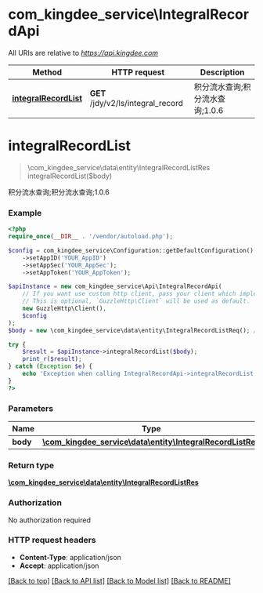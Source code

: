 # com_kingdee_service\IntegralRecordApi

All URIs are relative to *https://api.kingdee.com*

Method | HTTP request | Description
------------- | ------------- | -------------
[**integralRecordList**](IntegralRecordApi.md#integralRecordList) | **GET** /jdy/v2/ls/integral_record | 积分流水查询;积分流水查询;1.0.6


# **integralRecordList**
> \com_kingdee_service\data\entity\IntegralRecordListRes integralRecordList($body)

积分流水查询;积分流水查询;1.0.6

### Example
```php
<?php
require_once(__DIR__ . '/vendor/autoload.php');

$config = com_kingdee_service\Configuration::getDefaultConfiguration()
    ->setAppID('YOUR_AppID')
    ->setAppSec('YOUR_AppSec');
    ->setAppToken('YOUR_AppToken');

$apiInstance = new com_kingdee_service\Api\IntegralRecordApi(
    // If you want use custom http client, pass your client which implements `GuzzleHttp\ClientInterface`.
    // This is optional, `GuzzleHttp\Client` will be used as default.
    new GuzzleHttp\Client(),
    $config
);
$body = new \com_kingdee_service\data\entity\IntegralRecordListReq(); // \com_kingdee_service\data\entity\IntegralRecordListReq | 

try {
    $result = $apiInstance->integralRecordList($body);
    print_r($result);
} catch (Exception $e) {
    echo 'Exception when calling IntegralRecordApi->integralRecordList: ', $e->getMessage(), PHP_EOL;
}
?>
```

### Parameters

Name | Type | Description  | Notes
------------- | ------------- | ------------- | -------------
 **body** | [**\com_kingdee_service\data\entity\IntegralRecordListReq**](../Model/IntegralRecordListReq.md)|  | [optional]

### Return type

[**\com_kingdee_service\data\entity\IntegralRecordListRes**](../Model/IntegralRecordListRes.md)

### Authorization

No authorization required

### HTTP request headers

 - **Content-Type**: application/json
 - **Accept**: application/json

[[Back to top]](#) [[Back to API list]](../../README.md#documentation-for-api-endpoints) [[Back to Model list]](../../README.md#documentation-for-models) [[Back to README]](../../README.md)

